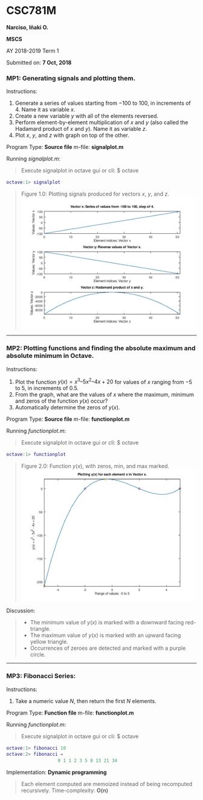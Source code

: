 # CSC781M

**Narciso, Iñaki O.**

**MSCS**

AY 2018-2019 Term 1

Submitted on:
**7 Oct, 2018**

### MP1: Generating signals and plotting them.
Instructions:
1.  Generate a series of values starting from $-100$ to $100$, in increments of 4. Name it as variable $x$.
2.  Create a new variable $y$ with all of the elements reversed.
3.  Perform element-by-element multiplication of $x$ and $y$ (also called the Hadamard product of $x$ and $y$). Name it as variable $z$.
4.  Plot $x$, $y$, and $z$ with graph on top of the other.

Program Type: **Source file**
m-file: **signalplot.m**

Running _signalplot.m_:
> Execute signalplot in octave gui or cli:
> $ octave
```matlab
octave:1> signalplot
```
>Figure 1.0: Plotting signals produced for vectors $x$, $y$, and $z$.
![Figure 1: Signals generated and plotted.](https://raw.githubusercontent.com/iomusashi/CSC781M/master/mp1.jpg)

---

### MP2: Plotting functions and finding the absolute maximum and absolute minimum in Octave.
Instructions:
1.  Plot the function $y(x)={ x }^{ 3 }–{ 5x }^{ 2 }–4x+20$ for values of $x$ ranging from $-5$ to $5$, in increments of $0.5$.
3.  From the graph, what are the values of $x$ where the maximum, minimum and zeros of the function $y(x)$ occur?
4.  Automatically determine the zeros of $y(x)$.

Program Type: **Source file**
m-file: **functionplot.m**

Running _functionplot.m_:
> Execute signalplot in octave gui or cli:
> $ octave
```matlab
octave:1> functionplot
```
> Figure 2.0: Function $y(x)$, with zeros, min, and max marked.
![enter image description here](https://raw.githubusercontent.com/iomusashi/CSC781M/master/mp2.jpg)

Discussion:
> - The minimum value of $y(x)$ is marked with a downward facing red-triangle.
> - The maximum value of $y(x)$ is marked with an upward facing yellow triangle.
> - Occurrences of zeroes are detected and marked with a purple circle.

---

### MP3: Fibonacci Series: 

Instructions:
1. Take a numeric value $N$, then return the first $N$ elements.

Program Type: **Function file**
m-file: **functionplot.m**

Running _functionplot.m_:
> Execute signalplot in octave gui or cli:
> $ octave
```matlab
octave:1> fibonacci 10
octave:2> fibonacci =
                   0 1 1 2 3 5 8 13 21 34
```
Implementation: **Dynamic programming**
> Each element computed are memoized instead of being recomputed recursively.
Time-complexity: **O(n)**
